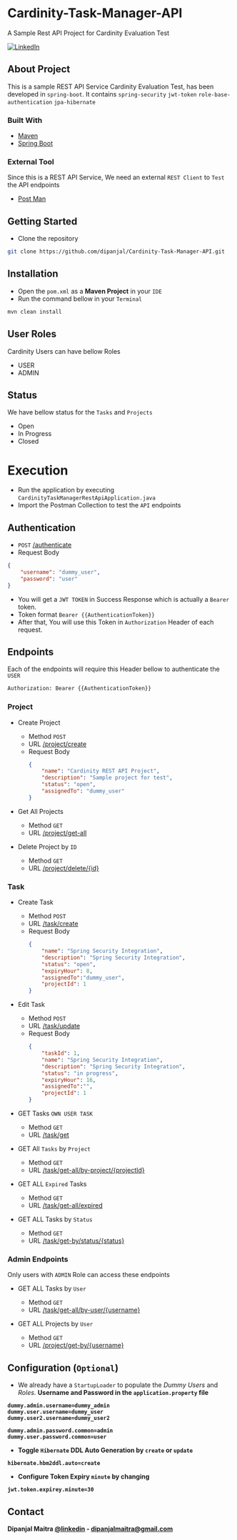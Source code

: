 # Cardinity-Task-Manager-API
A Sample Rest API Project for Cardinity Evaluation Test

[![LinkedIn][linkedin-shield]][linkedin-url]


<!-- ABOUT-->
## About Project
This is a sample REST API Service Cardinity Evaluation Test, has been developed in `spring-boot`.
It contains `spring-security` `jwt-token` `role-base-authentication` `jpa-hibernate`

### Built With
* [Maven](https://maven.apache.org/)
* [Spring Boot](https://spring.io/projects/spring-boot)

### External Tool
Since this is a REST API Service, We need an external `REST Client` to `Test` the API endpoints
* [Post Man](https://www.postman.com/)

<!-- GETTING STARTED -->
## Getting Started

* Clone the repository
```bash
git clone https://github.com/dipanjal/Cardinity-Task-Manager-API.git
```
## Installation
* Open the `pom.xml` as a <b>Maven Project</b> in your `IDE`
* Run the command bellow in your `Terminal`
```bash
mvn clean install
```

## User Roles
Cardinity Users can have bellow Roles
* USER
* ADMIN

## Status
We have bellow status for the `Tasks` and `Projects`
* Open
* In Progress
* Closed

# Execution
* Run the application by executing `CardinityTaskManagerRestApiApplication.java`
* Import the Postman Collection to test the `API` endpoints

## Authentication
* `POST` [/authenticate]()
* Request Body
```json
{
    "username": "dummy_user",
    "password": "user"
}
```
* You will get a `JWT TOKEN` in Success Response which is actually a `Bearer` token.
* Token format `Bearer {{AuthenticationToken}}`
* After that, You will use this Token in `Authorization` Header of each request.

## Endpoints
Each of the endpoints will require this Header bellow to authenticate the ``USER``
```bash
Authorization: Bearer {{AuthenticationToken}}
``` 

### Project
* Create Project 
    - Method `POST`
    - URL [/project/create]()
    - Request Body 
        ```json
        {
            "name": "Cardinity REST API Project",
            "description": "Sample project for test",
            "status": "open",
            "assignedTo": "dummy_user"
        }
        ```
* Get All Projects
    - Method `GET`
    - URL [/project/get-all]()

* Delete Project by `ID`
    - Method `GET`
    - URL [/project/delete/{id}]()

### Task
* Create Task
    - Method `POST`
    - URL [/task/create]()
    - Request Body 
        ```json
        {
            "name": "Spring Security Integration",
            "description": "Spring Security Integration",
            "status": "open",
            "expiryHour": 8,
            "assignedTo":"dummy_user",
            "projectId": 1
        }
        ```  
* Edit Task
    - Method `POST`
    - URL [/task/update]()
    - Request Body 
        ```json
        {
            "taskId": 1,
            "name": "Spring Security Integration",
            "description": "Spring Security Integration",
            "status": "in progress",
            "expiryHour": 16,
            "assignedTo":"",
            "projectId": 1
        }
        ```
* GET Tasks `OWN USER TASK`
    - Method `GET`
    - URL [/task/get]()
    
* GET All `Tasks` by `Project`
    - Method `GET`
    - URL [/task/get-all/by-project/{projectId}]()

* GET ALL `Expired` Tasks
    - Method `GET`
    - URL [/task/get-all/expired]()
* GET ALL Tasks by `Status`
    - Method `GET`
    - URL [/task/get-by/status/{status}]()

### Admin Endpoints
Only users with `ADMIN` Role can access these endpoints

* GET ALL Tasks by `User`
    - Method `GET`
    - URL [/task/get-all/by-user/{username}]()
    
* GET ALL Projects by `User`
    - Method `GET`
    - URL [/project/get-by/{username}]()

    
## Configuration (`Optional`)
* We already have a `StartupLoader` to populate the  *Dummy Users* and *Roles*. <b>Username<b> and <b>Password<b> in the `application.property` file
```properties
dummy.admin.username=dummy_admin
dummy.user.username=dummy_user
dummy.user2.username=dummy_user2

dummy.admin.password.common=admin
dummy.user.password.common=user
```

* Toggle `Hibernate` DDL Auto Generation by `create` or `update`
```properties
hibernate.hbm2ddl.auto=create
```

* Configure Token Expiry `minute` by changing
```properties
jwt.token.expirey.minute=30
```

<!-- CONTACT -->
## Contact
Dipanjal Maitra [@linkedin](https://www.linkedin.com/in/dipanjalmaitra/) - dipanjalmaitra@gmail.com

<!-- MARKDOWN LINKS & IMAGES -->
<!-- https://www.markdownguide.org/basic-syntax/#reference-style-links -->
[linkedin-shield]: https://img.shields.io/badge/-LinkedIn-black.svg?style=for-the-badge&logo=linkedin&colorB=555
[linkedin-url]: https://www.linkedin.com/in/dipanjalmaitra/

